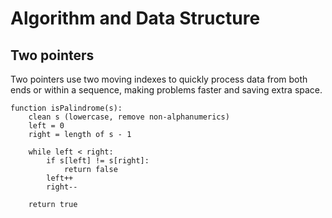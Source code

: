 # Algorithm and Data Structure

## Two pointers
Two pointers use two moving indexes to quickly process data from both ends or within a sequence, making problems faster and saving extra space.


```code
function isPalindrome(s):
    clean s (lowercase, remove non-alphanumerics)
    left = 0
    right = length of s - 1

    while left < right:
        if s[left] != s[right]:
            return false
        left++
        right--

    return true
```

